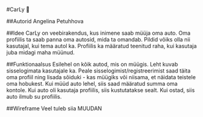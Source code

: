 #CarLy 🚗


##Autorid
Angelina Petuhhova

##Idee
CarLy on veebirakendus, kus inimene saab müüja oma auto. Oma profiilis ta saab panna oma autosid, mida ta omandab. Pildid võiks olla nii kasutajal, kui tema autol ka. Profiilis ka määratud teenitud raha, kui kasutaja juba midagi maha müünud. 

##Funktionaalsus
Esilehel on kõik autod, mis on müügis. Leht kuvab sisselogimata kasutajale ka. 
Peale sisselogimist/registreerimist saad täita oma profiil ning lisada sõiduki - kas müügiks või niisama, et näidata teistele oma hobukest. 
Kui müüd auto lehel, siis saad määratud summa oma kontole. Kui auto oli kasutaja profiilis, siis kustutatakse sealt. 
Kui ostad, siis auto ilmub su profiilis.

##Wireframe
Veel tuleb siia MUUDAN

